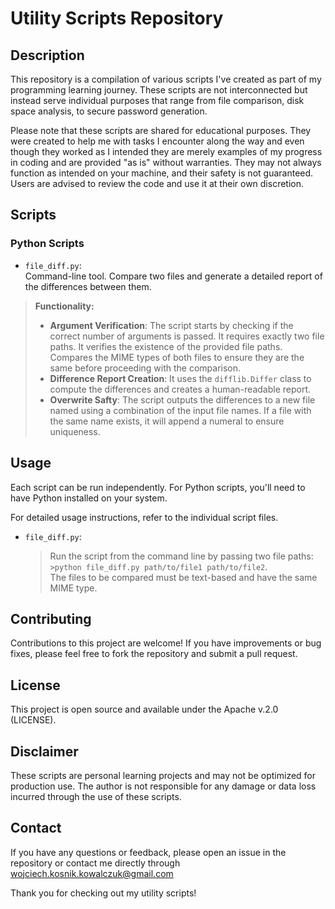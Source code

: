 # Utility Scripts Repository

## Description

This repository is a compilation of various scripts I've created as part of my programming learning journey. These scripts are not interconnected but instead serve individual purposes that range from file comparison, disk space analysis, to secure password generation.

Please note that these scripts are shared for educational purposes. They were created to help me with tasks I encounter along the way and even though they worked as I intended they are merely examples of my progress in coding and are provided "as is" without warranties. They may not always function as intended on your machine, and their safety is not guaranteed. Users are advised to review the code and use it at their own discretion.

## Scripts

### Python Scripts

- `file_diff.py`:<br>
Command-line tool. Compare two files and generate a detailed report of the differences between them.<br>
> **Functionality:**
> - **Argument Verification**: The script starts by checking if the correct number of arguments is passed. It requires exactly two file paths. It verifies the existence of the provided file paths. Compares the MIME types of both files to ensure they are the same before proceeding with the comparison.
> - **Difference Report Creation**: It uses the `difflib.Differ` class to compute the differences and creates a human-readable report.
> - **Overwrite Safty**: The script outputs the differences to a new file named using a combination of the input file names. If a file with the same name exists, it will append a numeral to ensure uniqueness.


## Usage

Each script can be run independently. For Python scripts, you'll need to have Python installed on your system.

For detailed usage instructions, refer to the individual script files.

- `file_diff.py`:<br>
  >Run the script from the command line by passing two file paths:<br> `>python file_diff.py path/to/file1 path/to/file2`.<br>
  >The files to be compared must be text-based and have the same MIME type.

## Contributing

Contributions to this project are welcome! If you have improvements or bug fixes, please feel free to fork the repository and submit a pull request.

## License

This project is open source and available under the Apache v.2.0 (LICENSE).

## Disclaimer

These scripts are personal learning projects and may not be optimized for production use. The author is not responsible for any damage or data loss incurred through the use of these scripts.

## Contact

If you have any questions or feedback, please open an issue in the repository or contact me directly through wojciech.kosnik.kowalczuk@gmail.com

Thank you for checking out my utility scripts!
